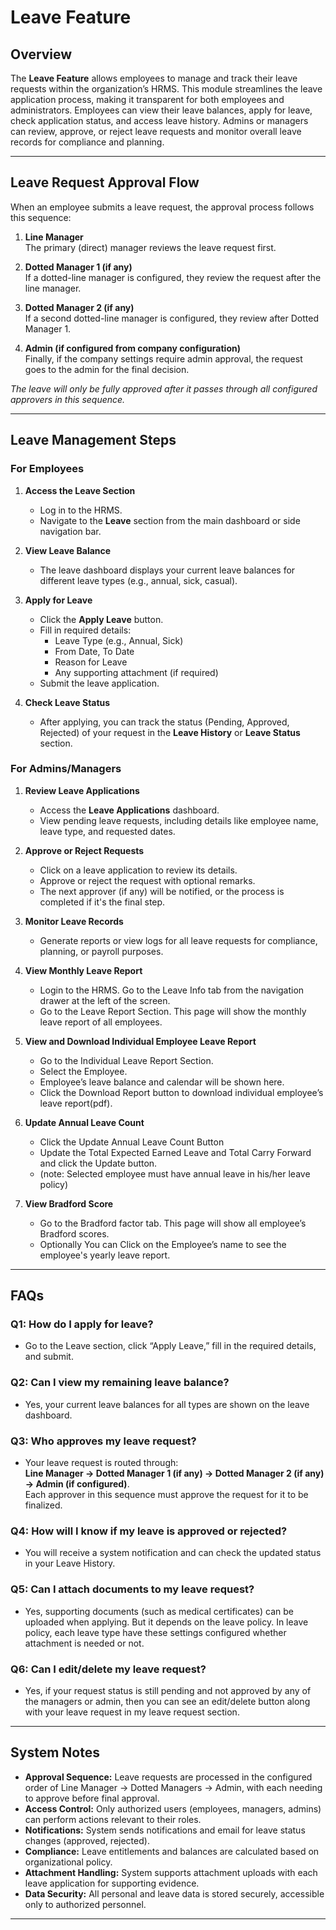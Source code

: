 # Leave Feature

## Overview

The **Leave Feature** allows employees to manage and track their leave requests within the organization’s HRMS. This module streamlines the leave application process, making it transparent for both employees and administrators. Employees can view their leave balances, apply for leave, check application status, and access leave history. Admins or managers can review, approve, or reject leave requests and monitor overall leave records for compliance and planning.

---

## Leave Request Approval Flow

When an employee submits a leave request, the approval process follows this sequence:

1. **Line Manager**  
   The primary (direct) manager reviews the leave request first.

2. **Dotted Manager 1 (if any)**  
   If a dotted-line manager is configured, they review the request after the line manager.

3. **Dotted Manager 2 (if any)**  
   If a second dotted-line manager is configured, they review after Dotted Manager 1.

4. **Admin (if configured from company configuration)**  
   Finally, if the company settings require admin approval, the request goes to the admin for the final decision.

*The leave will only be fully approved after it passes through all configured approvers in this sequence.*

---

## Leave Management Steps

### For Employees

1. **Access the Leave Section**
   - Log in to the HRMS.
   - Navigate to the **Leave** section from the main dashboard or side navigation bar.

2. **View Leave Balance**
   - The leave dashboard displays your current leave balances for different leave types (e.g., annual, sick, casual).

3. **Apply for Leave**
   - Click the **Apply Leave** button.
   - Fill in required details:
     - Leave Type (e.g., Annual, Sick)
     - From Date, To Date
     - Reason for Leave
     - Any supporting attachment (if required)
   - Submit the leave application.

4. **Check Leave Status**
   - After applying, you can track the status (Pending, Approved, Rejected) of your request in the **Leave History** or **Leave Status** section.

### For Admins/Managers

1. **Review Leave Applications**
   - Access the **Leave Applications** dashboard.
   - View pending leave requests, including details like employee name, leave type, and requested dates.

2. **Approve or Reject Requests**
   - Click on a leave application to review its details.
   - Approve or reject the request with optional remarks.
   - The next approver (if any) will be notified, or the process is completed if it's the final step.

3. **Monitor Leave Records**
   - Generate reports or view logs for all leave requests for compliance, planning, or payroll purposes.

4. **View Monthly Leave Report**
   - Login to the HRMS. Go to the Leave Info tab from the navigation drawer at the left of the screen.
   - Go to the Leave Report Section. This page will show the monthly leave report of all employees.

5. **View and Download Individual Employee Leave Report**
   - Go to the Individual Leave Report Section.
   - Select the Employee.
   - Employee’s leave balance and calendar will be shown here.
   - Click the Download Report button to download individual employee’s leave report(pdf).

6. **Update Annual Leave Count**
   - Click the Update Annual Leave Count Button
   - Update the Total Expected Earned Leave and Total Carry Forward and click the Update button.
   - (note: Selected employee must have annual leave in his/her leave policy)

7. **View Bradford Score**
   - Go to the Bradford factor tab. This page will show all employee’s Bradford scores.
   - Optionally You can Click on the Employee’s name to see the employee's yearly leave report.

---

## FAQs

### Q1: **How do I apply for leave?**
- Go to the Leave section, click “Apply Leave,” fill in the required details, and submit.

### Q2: **Can I view my remaining leave balance?**
- Yes, your current leave balances for all types are shown on the leave dashboard.

### Q3: **Who approves my leave request?**
- Your leave request is routed through:  
  **Line Manager → Dotted Manager 1 (if any) → Dotted Manager 2 (if any) → Admin (if configured)**.  
  Each approver in this sequence must approve the request for it to be finalized.

### Q4: **How will I know if my leave is approved or rejected?**
- You will receive a system notification and can check the updated status in your Leave History.

### Q5: **Can I attach documents to my leave request?**
- Yes, supporting documents (such as medical certificates) can be uploaded when applying. But it depends on the leave policy. In leave policy, each leave type have these settings configured whether attachment is needed or not.

### Q6: **Can I edit/delete my leave request?**
- Yes, if your request status is still pending and not approved by any of the managers or admin, then you can see an edit/delete button along with your leave request in my leave request section.

---

## System Notes

- **Approval Sequence:** Leave requests are processed in the configured order of Line Manager → Dotted Managers → Admin, with each needing to approve before final approval.
- **Access Control:** Only authorized users (employees, managers, admins) can perform actions relevant to their roles.
- **Notifications:** System sends notifications and email for leave status changes (approved, rejected).
- **Compliance:** Leave entitlements and balances are calculated based on organizational policy.
- **Attachment Handling:** System supports attachment uploads with each leave application for supporting evidence.
- **Data Security:** All personal and leave data is stored securely, accessible only to authorized personnel.

---

